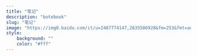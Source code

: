 ```yaml
---
title: "笔记"
description: "botebook"
slug: "笔记"
image: "https://img0.baidu.com/it/u=2487774147,2635586928&fm=253&fmt=auto?w=800&h=800"
style:
    background: ""
    color: "#fff"
---
```

